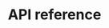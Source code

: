 ---
pcx_content_type: navigation
title: API reference
external_link: https://developers.cloudflare.com/api/operations/custom-hostname-for-a-zone-list-custom-hostnames
weight: 12
_build:
  publishResources: false
  render: never
---